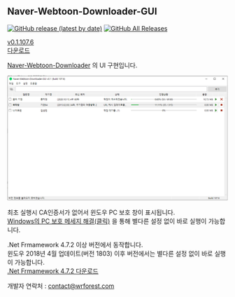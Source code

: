 ## Naver-Webtoon-Downloader-GUI
[![GitHub release (latest by date)](https://img.shields.io/github/v/release/wr-rainforest/Naver-Webtoon-Downloader-GUI?label=latest&style=flat-square)](https://github.com/wr-rainforest/Naver-Webtoon-Downloader-GUI/releases/latest)
[![GitHub All Releases](https://img.shields.io/github/downloads/wr-rainforest/Naver-Webtoon-Downloader-GUI/total?label=Downloades&style=flat-square)](https://github.com/wr-rainforest/Naver-Webtoon-Downloader/releases)    
  
  
[v0.1.107.6](https://github.com/wr-rainforest/Naver-Webtoon-Downloader-GUI/releases/tag/v.0.1.107.6)  
[다운로드](https://github.com/wr-rainforest/Naver-Webtoon-Downloader-GUI/releases/download/v.0.1.107.6/Naver-Webtoon-Downloader-GUI.v.0.1.107.6.zip)  
  
  
  
[Naver-Webtoon-Downloader](https://github.com/wr-rainforest/Naver-Webtoon-Downloader) 의 UI 구현입니다.   

   

![스크린샷](Pages/Images/스크린샷.png)
  

최초 실행시 CA인증서가 없어서 윈도우 PC 보호 창이 표시됩니다.   
[Windows의 PC 보호 메세지 해결(클릭)](https://github.com/wr-rainforest/Naver-Webtoon-Downloader/wiki/%22Windows%EC%9D%98-PC-%EB%B3%B4%ED%98%B8%22-%EC%B0%BD%EC%9D%B4-%EB%9C%A8%EB%8A%94-%EA%B2%BD%EC%9A%B0) 을 통해 별다른 설정 없이 바로 실행이 가능합니다.
  
.Net Frmamework 4.7.2 이상 버전에서 동작합니다.    
윈도우 2018년 4월 업데이트(버전 1803) 이후 버전에서는 별다른 설정 없이 바로 실행이 가능합니다.      
[.Net Frmamework 4.7.2 다운로드](https://dotnet.microsoft.com/download/dotnet-framework/net472)    
    
    
개발자 연락처 : contact@wrforest.com   

